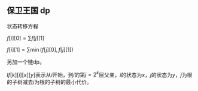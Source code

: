 ## 保卫王国 $\text{dp}$

状态转移方程

$f[i][0]=\sum f[j][1]$

$f[i][1]=\sum \min(f[j][0],f[j][1])$

另加一个链$\text{dp}$。

$lf[k][i][x][y]$表示从$i$开始，到$i$的第$j=2^k$层父亲，$i$的状态为$x$，$j$的状态为$y$，$j$为根的子树减去$i$为根的子树的最小代价。

